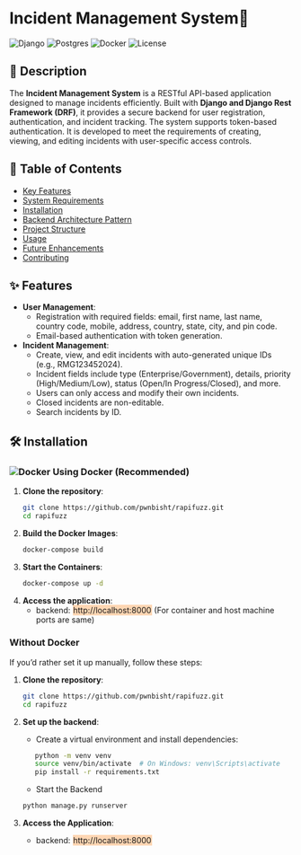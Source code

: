 # Incident Management System🚀

![Django](https://img.shields.io/badge/Django-092E20?style=for-the-badge&logo=django&logoColor=green)
![Postgres](https://img.shields.io/badge/Postgres-4169E1?style=flat-square&logo=postgresql&logoColor=white)
![Docker](https://img.shields.io/badge/Docker-2496ED?style=flat-square&logo=docker&logoColor=white)
![License](https://img.shields.io/badge/License-MIT-blue?style=flat-square)

## 📖 Description

The **Incident Management System** is a RESTful API-based application designed to manage incidents efficiently. Built with **Django and Django Rest Framework (DRF)**, it provides a secure backend for user registration, authentication, and incident tracking. The system supports token-based authentication. It is developed to meet the requirements of creating, viewing, and editing incidents with user-specific access controls.


## 📑 Table of Contents

- [Key Features](#-key-features)
- [System Requirements](#-system-requirements)
- [Installation](#-installation)
- [Backend Architecture Pattern](#-backend-architecture-pattern)
- [Project Structure](#-project-structure-backend)
- [Usage](#-usage)
- [Future Enhancements](#-future-enhancements)
- [Contributing](#-contributing)

## ✨ Features

- **User Management**:
   - Registration with required fields: email, first name, last name, country code, mobile, address, country, state, city, and pin code.
   - Email-based authentication with token generation.
- **Incident Management**:
    - Create, view, and edit incidents with auto-generated unique IDs (e.g., RMG123452024).
    - Incident fields include type (Enterprise/Government), details, priority (High/Medium/Low), status (Open/In Progress/Closed), and more.
    - Users can only access and modify their own incidents.
    - Closed incidents are non-editable.
    - Search incidents by ID.

## 🛠 Installation

### ![Docker](https://img.shields.io/badge/Docker-2496ED?style=flat-square&logo=docker&logoColor=white) Using Docker (Recommended)

1. **Clone the repository**:
   ```bash
   git clone https://github.com/pwnbisht/rapifuzz.git
   cd rapifuzz

2. **Build the Docker Images**:
   ```bash
   docker-compose build

3. **Start the Containers**:
   ```bash
   docker-compose up -d
   
4. **Access the application**:
   - backend: <span style="background:#ff983f63; padding:1px;">http://localhost:8000</span>  (For container and host machine ports are same)


### Without Docker
If you’d rather set it up manually, follow these steps:

1. **Clone the repository**:
   ```bash
   git clone https://github.com/pwnbisht/rapifuzz.git
   cd rapifuzz

2. **Set up the backend**:
   - Create a virtual environment and install dependencies:
   ```bash
      python -m venv venv
      source venv/bin/activate  # On Windows: venv\Scripts\activate
      pip install -r requirements.txt
   ```
   
   - Start the Backend
   ```bash
   python manage.py runserver
   ```

3. **Access the Application**:
   - backend: <span style="background:#ff983f63; padding:1px;">http://localhost:8000</span> 